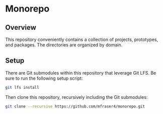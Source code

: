 # Monorepo

## Overview

This repository conveniently contains a collection of projects, prototypes, and
packages. The directories are organized by domain.

## Setup

There are Git submodules within this repository that leverage Git LFS. Be sure
to run the following setup script:

```bash
git lfs install
```

Then clone this repository, recursively including the Git submodules:

```bash
git clone --recursive https://github.com/mfraser4/monorepo.git
```
